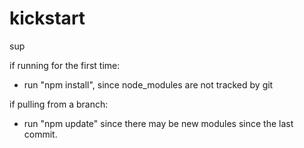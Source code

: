 ﻿# kickstart
sup

if running for the first time:

- run "npm install", since node_modules are not tracked by git

if pulling from a branch: 

- run "npm update" since there may be new modules since the last commit. 
